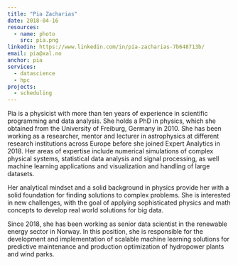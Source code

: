 ```yaml
---
title: "Pia Zacharias"
date: 2018-04-16
resources:
  - name: photo
    src: pia.png
linkedin: https://www.linkedin.com/in/pia-zacharias-7b648713b/
email: pia@xal.no
anchor: pia
services:
  - datascience
  - hpc
projects:
  - scheduling
---
```


Pia is a physicist with more than ten years of experience in scientific
programming and data analysis. She holds a PhD in physics, which she obtained
from the University of Freiburg, Germany in 2010. She has been working as a
researcher, mentor and lecturer in astrophysics at different research
institutions across Europe before she joined Expert Analytics in 2018.
Her areas of expertise include numerical simulations of complex physical systems,
statistical data analysis and signal processing, as well machine learning applications
and visualization and handling of large datasets.

<!--more-->

Her analytical mindset and a solid background in physics provide her with a
solid foundation for finding solutions to complex problems. She is interested
in new challenges, with the goal of applying sophisticated physics and math concepts
to develop real world solutions for big data.

Since 2018, she has been working as senior data scientist in the renewable energy sector
in Norway. In this position, she is responsible for the development and implementation of
scalable machine learning solutions for predictive maintenance and production optimization
of hydropower plants and wind parks.

